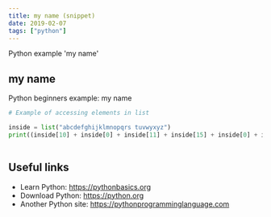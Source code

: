 ```yaml
---
title: my name (snippet)
date: 2019-02-07
tags: ["python"]
---
```

Python example 'my name'


## my name

Python beginners example: my name

```python
# Example of accessing elements in list

inside = list("abcdefghijklmnopqrs tuvwyxyz")
print((inside[10] + inside[0] + inside[11] + inside[15] + inside[0] + inside[10] + inside[19] + inside[20] + inside[0] + inside[10] + inside[4]))
		


```

## Useful links

- Learn Python: https://pythonbasics.org
- Download Python: https://python.org
- Another Python site: https://pythonprogramminglanguage.com
